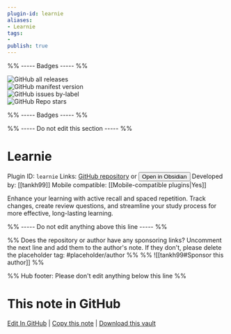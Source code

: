 ```yaml
---
plugin-id: learnie
aliases:
- Learnie
tags: 
- 
publish: true
---
```


%% ----- Badges ----- %%

![GitHub all releases](https://img.shields.io/github/downloads/tankh99/learnie-plugin/total?color=573E7A&logo=github&style=for-the-badge)   
![GitHub manifest version](https://img.shields.io/github/manifest-json/v/tankh99/learnie-plugin?color=573E7A&logo=github&style=for-the-badge)   
![GitHub issues by-label](https://img.shields.io/github/issues/tankh99/learnie-plugin/help%20wanted?color=573E7A&logo=github&style=for-the-badge)   
![GitHub Repo stars](https://img.shields.io/github/stars/tankh99/learnie-plugin?color=573E7A&logo=github&style=for-the-badge)

%% ----- Badges ----- %%

%% ----- Do not edit this section ----- %%

# Learnie

Plugin ID: `learnie`
Links: [GitHub repository](https://github.com/tankh99/learnie-plugin) or [<button id=HH>Open in Obsidian</button>](obsidian://show-plugin?id=learnie)
Developed by: [[tankh99]]
Mobile compatible: [[Mobile-compatible plugins|Yes]]

Enhance your learning with active recall and spaced repetition. Track changes, create review questions, and streamline your study process for more effective, long-lasting learning.

%% ----- Do not edit anything above this line ----- %% 

%% Does the repository or author have any sponsoring links? Uncomment the next line and add them to the author's note. If they don't, please delete the placeholder tag: #placeholder/author %%
%% ![[tankh99#Sponsor this author]] %%

%% Hub footer: Please don't edit anything below this line %%

# This note in GitHub

<span class="git-footer">[Edit In GitHub](https://github.dev/obsidian-community/obsidian-hub/blob/main/02%20-%20Community%20Expansions/02.05%20All%20Community%20Expansions/Plugins/learnie.md "git-hub-edit-note") | [Copy this note](https://raw.githubusercontent.com/obsidian-community/obsidian-hub/main/02%20-%20Community%20Expansions/02.05%20All%20Community%20Expansions/Plugins/learnie.md "git-hub-copy-note") | [Download this vault](https://github.com/obsidian-community/obsidian-hub/archive/refs/heads/main.zip "git-hub-download-vault") </span>
